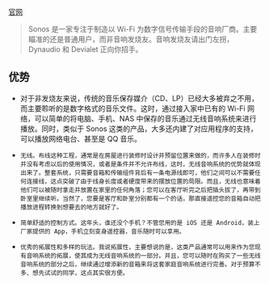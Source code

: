 [官网](http://www.sonos.com/system?lang=zh-cn&region=cn)
> Sonos 是一家专注于制造以 Wi-Fi 为数字信号传输手段的音响厂商。主要瞄准的还是普通用户，而非音响发烧友。音响发烧友请出门左拐，Dynaudio 和 Devialet 正向你招手。

## 优势

*    对于非发烧友来说，传统的音乐保存媒介（CD、LP）已经大多被弃之不用，而主要聆听的是数字格式的音乐文件。这时，通过接入家中已有的 Wi-Fi 网络，可以简单的将电脑、手机、NAS 中保存的音乐通过无线音响系统来进行播放。同时，类似于 Sonos 这类的产品，大多还内建了对应用程序的支持，可以播放网络电台、甚至是 QQ 音乐。
*     无线。布线这种工程，通常是在房屋进行装修时设计并预留位置来做的，而许多人在装修时并没有考虑以后的使用情况，或者是条件并不允许布线，这时，无线音响系统的优势就体现出来了。整套系统，只需要音箱和传输组件背后有一条电源线即可，他们之间可以不需要任何连接线，这点突破了由于线身长度或者硬度带来的摆放位置的局限。而且，无线也意味着他们可以被随时拿走并放置在家里的任何角落；您可以在客厅听完之后把插头拔了，再带到卧室里继续听。当然了，您要是客厅和卧室分别都有一个的话，那直接遥控您的音箱自动把播放进程转换到想要去的地方就好了。
*     简单舒适的控制方式。这年头，谁还没个手机？不管您用的是 iOS 还是 Android，装上厂家提供的 App，手机立刻变身遥控器，音乐随时可以享用。
*     优秀的拓展性和多样的玩法。我说拓展性，主要想说的是，这类产品通常可以用来作为您现有音响系统的拓展，使其成为无线音响系统的一部分。并且，您可以随时在购买了一些无线音响系统的部分之后，继续通过增添新的音箱来将这套家庭音响系统进行完善。对于预算不多、想先试试的同学，这点其实很方便。


